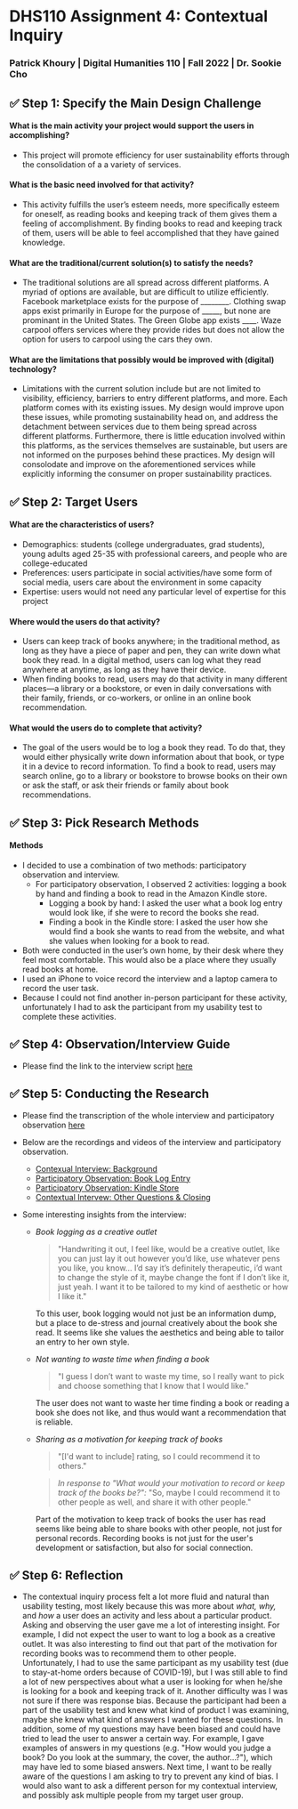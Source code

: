 # DHS110 Assignment 4: Contextual Inquiry

### Patrick Khoury | Digital Humanities 110 | Fall 2022 | Dr. Sookie Cho 


## ✅ Step 1: Specify the Main Design Challenge

#### What is the main activity your project would support the users in accomplishing?  
* This project will promote efficiency for user sustainability efforts through the consolidation of a a variety of services. 

#### What is the basic need involved for that activity? 
* This activity fulfills the user’s esteem needs, more specifically esteem for oneself, 
as reading books and keeping track of them gives them a feeling of accomplishment. 
By finding books to read and keeping track of them, users will be able to feel accomplished that they have gained knowledge.

#### What are the traditional/current solution(s) to satisfy the needs?
* The traditional solutions are all spread across different platforms. A myriad of options are available, but are difficult to utilize efficiently. Facebook marketplace exists for the purpose of ________. Clothing swap apps exist primarily in Europe for the purpose of _____, but none are prominant in the United States. The Green Globe app exists ____. Waze carpool offers services where they provide rides but does not allow the option for users to carpool using the cars they own.  

#### What are the limitations that possibly would be improved with (digital) technology?
* Limitations with the current solution include but are not limited to visibility, efficiency, barriers to entry different platforms, and more. Each platform comes with its existing issues. My design would improve upon these issues, while promoting sustainability head on, and address the detachment between services due to them being spread across different platforms. Furthermore, there is little education involved within this platforms, as the services themselves are sustainable, but users are not informed on the purposes behind these practices. My design will consolodate and improve on the aforementioned services while explicitly informing the consumer on proper sustainability practices.


## ✅ Step 2: Target Users

#### What are the characteristics of users?
* Demographics: students (college undergraduates, grad students), young adults aged 25-35 with professional careers, and people who are college-educated
* Preferences: users participate in social activities/have some form of social media, users care about the environment in some capacity
* Expertise: users would not need any particular level of expertise for this project

#### Where would the users do that activity?
* Users can keep track of books anywhere; in the traditional method, as long as they have a piece of 
paper and pen, they can write down what book they read. 
In a digital method, users can log what they read anywhere at anytime, as long as they have their device.
* When finding books to read, users may do that activity in many different places—a library or a bookstore, 
or even in daily conversations with their family, friends, or co-workers, or online in an online book recommendation.  

#### What would the users do to complete that activity?
* The goal of the users would be to log a book they read. To do that, they would either physically write down 
information about that book, or type it in a device to record information. To find a book to read, users may search online, 
go to a library or bookstore to browse books on their own or ask the staff, or ask their friends or family 
about book recommendations.


## ✅ Step 3: Pick Research Methods

#### Methods
* I decided to use a combination of two methods: participatory observation and interview. 
  * For participatory observation, I observed 2 activities: logging a book by hand and finding a book to read in
  the Amazon Kindle store.
    * Logging a book by hand: I asked the user what a book log entry would look like, if she were to record the books she read.
    * Finding a book in the Kindle store: I asked the user how she would find a book she wants to read from the website, and 
    what she values when looking for a book to read.
* Both were conducted in the user’s own home, by their desk where they feel most comfortable. 
This would also be a place where they usually read books at home.
* I used an iPhone to voice record the interview and a laptop camera to record the user task.
* Because I could not find another in-person participant for these activity, unfortunately I had to ask the participant
from my usability test to complete these activities.


## ✅ Step 4: Observation/Interview Guide

* Please find the link to the interview script [here](https://docs.google.com/document/d/1i0znLajtlR_9z4bvBqKQ9ZvDezMEaCykXa7UDnbmnvY/edit?usp=sharing)


## ✅ Step 5: Conducting the Research

* Please find the transcription of the whole interview and participatory observation [here](https://docs.google.com/document/d/1ntXiUR08Zort2SHEj1qfp0-OA8j3um7zz1YcoXGM_vE/edit?usp=sharing)
* Below are the recordings and videos of the interview and participatory observation.
  * [Contexual Interview: Background](https://drive.google.com/file/d/1i8xkxGMW0dNbgoQh6Y8oIw7sGe4HS3sP/view?usp=sharing)
  * [Participatory Observation: Book Log Entry](https://drive.google.com/file/d/1a6Z54MJ6QVlY1PFlMVPBQbS5MiHW0VDS/view?usp=sharing)
  * [Participatory Observation: Kindle Store](https://drive.google.com/file/d/1deuHFWOM8IM9smYEeMUHy1REGij0QI8q/view?usp=sharing)
  * [Contextual Intervew: Other Questions & Closing](https://drive.google.com/file/d/1meUJAbnnbLskso-EQBxfQaAuH9I88YAC/view?usp=sharing)

* Some interesting insights from the interview:
  * *Book logging as a creative outlet*
  
    > "Handwriting it out, I feel like, would be a creative outlet, 
    like you can just lay it out however you’d like, use whatever pens you like, you know... I’d say it’s definitely 
    therapeutic, i’d want to change the style of it, maybe change the font if I don’t like it, just yeah. 
    I want it to be tailored to my kind of aesthetic or how I like it."
    
    To this user, book logging would not just be an information dump, but a place to de-stress and journal creatively about
    the book she read. It seems like she values the aesthetics and being able to tailor an entry to her own style.
    
  * *Not wanting to waste time when finding a book*
  
    > "I guess I don’t want to waste my time, so I really want to pick and choose something that I know that I would like."
    
    The user does not want to waste her time finding a book or reading a book she does not like, and thus would want a recommendation
    that is reliable.
   
  * *Sharing as a motivation for keeping track of books*
  
    > "[I'd want to include] rating, so I could recommend it to others."
    
    > *In response to "What would your motivation to record or keep track of the books be?":* 
    "So, maybe I could recommend it to other people as well, and share it with other people."
    
    Part of the motivation to keep track of books the user has read seems like being able to share books with other people,
    not just for personal records. Recording books is not just for the user's development or satisfaction, but also for 
    social connection.


## ✅ Step 6: Reflection

* The contextual inquiry process felt a lot more fluid and natural than usability testing, most likely because this was more
about *what, why,* and *how* a user does an activity and less about a particular product. Asking and observing the user gave
me a lot of interesting insight. For example, I did not expect the user to want to log a book as a creative outlet. It was also
interesting to find out that part of the motivation for recording books was to recommend them to other people. Unfortunately, I
had to use the same participant as my usability test (due to stay-at-home orders because of COVID-19), but I was still able
to find a lot of new perspectives about what a user is looking for when he/she is looking for a book and keeping track of it.
Another difficulty was I was not sure if there was response bias. Because the participant had been a part of the usability 
test and knew what kind of product I was examining, maybe she knew what kind of answers I wanted for these questions. In 
addition, some of my questions may have been biased and could have tried to lead the user to answer a certain way. For example, I
gave examples of answers in my questions (e.g. "How would you judge a book? Do you look at the summary, the cover, the author...?"),
which may have led to some biased answers. Next time, I want to be really aware of the questions I am asking to try to prevent
any kind of bias. I would also want to ask a different person for my contextual interview, and possibly ask multiple people from my target
user group. 







